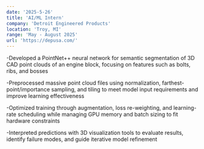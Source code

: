 ```yaml
---
date: '2025-5-26'
title: 'AI/ML Intern'
company: 'Detroit Engineered Products'
location: 'Troy, MI'
range: 'May - August 2025'
url: 'https://depusa.com/'
---
```


-Developed a PointNet++ neural network for semantic segmentation of 3D CAD point clouds of an engine block, focusing on features such as bolts, ribs, and bosses

-Preprocessed massive point cloud files using normalization, farthest-point/importance sampling, and tiling to meet model input requirements and improve learning effectiveness

-Optimized training through augmentation, loss re-weighting, and learning-rate scheduling while managing GPU memory and batch sizing to fit hardware constraints

-Interpreted predictions with 3D visualization tools to evaluate results, identify failure modes, and guide iterative model refinement
